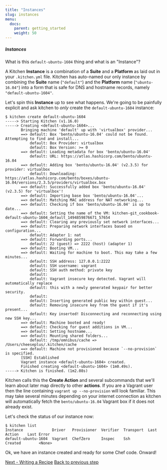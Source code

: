 ```yaml
---
title: "Instances"
slug: instances
menu:
  docs:
    parent: getting_started
    weight: 50
---
```


##### Instances

What is this `default-ubuntu-1604` thing and what is an "Instance"?

A Kitchen **Instance** is a combination of a **Suite** and a **Platform** as laid out in your `.kitchen.yml` file. Kitchen has auto-named our only instance by combining the **Suite** name (`"default"`) and the **Platform** name (`"ubuntu-16.04"`) into a form that is safe for DNS and hostname records, namely `"default-ubuntu-1604"`.

Let's spin this **Instance** up to see what happens. We're going to be painfully explicit and ask kitchen to _only_ create the `default-ubuntu-1604` instance:

~~~
$ kitchen create default-ubuntu-1604
-----> Starting Kitchen (v1.16.0)
-----> Creating <default-ubuntu-1604>...
       Bringing machine 'default' up with 'virtualbox' provider...
       ==> default: Box 'bento/ubuntu-16.04' could not be found. Attempting to find and install...
           default: Box Provider: virtualbox
           default: Box Version: >= 0
       ==> default: Loading metadata for box 'bento/ubuntu-16.04'
           default: URL: https://atlas.hashicorp.com/bento/ubuntu-16.04
       ==> default: Adding box 'bento/ubuntu-16.04' (v2.3.5) for provider: virtualbox
           default: Downloading: https://atlas.hashicorp.com/bento/boxes/ubuntu-16.04/versions/2.3.5/providers/virtualbox.box
       ==> default: Successfully added box 'bento/ubuntu-16.04' (v2.3.5) for 'virtualbox'!
       ==> default: Importing base box 'bento/ubuntu-16.04'...
       ==> default: Matching MAC address for NAT networking...
       ==> default: Checking if box 'bento/ubuntu-16.04' is up to date...
       ==> default: Setting the name of the VM: kitchen-git_cookbook-default-ubuntu-1604_default_1494859876671_57654
       ==> default: Clearing any previously set network interfaces...
       ==> default: Preparing network interfaces based on configuration...
           default: Adapter 1: nat
       ==> default: Forwarding ports...
           default: 22 (guest) => 2222 (host) (adapter 1)
       ==> default: Booting VM...
       ==> default: Waiting for machine to boot. This may take a few minutes...
           default: SSH address: 127.0.0.1:2222
           default: SSH username: vagrant
           default: SSH auth method: private key
           default:
           default: Vagrant insecure key detected. Vagrant will automatically replace
           default: this with a newly generated keypair for better security.
           default:
           default: Inserting generated public key within guest...
           default: Removing insecure key from the guest if it's present...
           default: Key inserted! Disconnecting and reconnecting using new SSH key...
       ==> default: Machine booted and ready!
       ==> default: Checking for guest additions in VM...
       ==> default: Setting hostname...
       ==> default: Mounting shared folders...
           default: /tmp/omnibus/cache => /Users/cheeseplus/.kitchen/cache
       ==> default: Machine not provisioned because `--no-provision` is specified.
       [SSH] Established
       Vagrant instance <default-ubuntu-1604> created.
       Finished creating <default-ubuntu-1604> (1m0.49s).
-----> Kitchen is finished. (1m2.08s)
~~~

Kitchen calls this the **Create Action** and several subcommands that we'll learn about later map directly to other **actions**. If you are a Vagrant user then the line containing `vagrant up --no-provision` will look familiar. This may take several minutes depending on
your internet connection as kitchen will automatically fetch the `bento/ubuntu-16.04`
Vagrant box if it does not already exist.

Let's check the status of our instance now:

~~~
$ kitchen list
Instance             Driver   Provisioner  Verifier  Transport  Last Action    Last Error
default-ubuntu-1604  Vagrant  ChefZero     Inspec    Ssh        Created        <None>
~~~

Ok, we have an instance created and ready for some Chef code. Onward!

<div class="sidebar--footer">
<a class="button primary-cta" href="/docs/getting-started/writing-recipe">Next - Writing a Recipe</a>
<a class="sidebar--footer--back" href="/docs/getting-started/kitchen-yml">Back to previous step</a>
</div>
